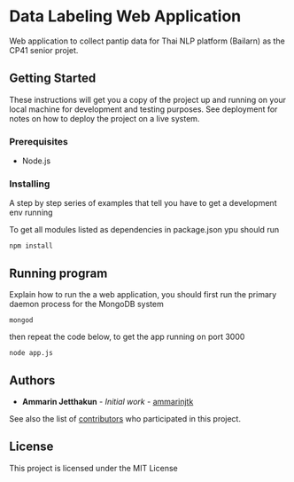 # Data Labeling Web Application

Web application to collect pantip data for Thai NLP platform (Bailarn) as the CP41 senior projet.

## Getting Started

These instructions will get you a copy of the project up and running on your local machine for development and testing purposes. See deployment for notes on how to deploy the project on a live system.

### Prerequisites

* Node.js

### Installing

A step by step series of examples that tell you have to get a development env running

To get all modules listed as dependencies in package.json ypu should run

```
npm install
```


## Running program


Explain how to run the a web application, you should first run the primary daemon process for the MongoDB system 

```
mongod
```

then repeat the code below, to get the app running on port 3000

```
node app.js
```

## Authors

* **Ammarin Jetthakun** - *Initial work* - [ammarinjtk](https://github.com/ammarinjtk)

See also the list of [contributors](https://github.com/ammarinjtk/data_collection_web/graphs/contributors) who participated in this project.

## License

This project is licensed under the MIT License
